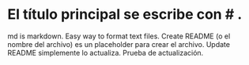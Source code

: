 # El título principal se escribe con # .

md is markdown. Easy way to format text files.
Create README (o el nombre del archivo) es un placeholder para crear el archivo.
Update README simplemente lo actualiza.
Prueba de actualización.
